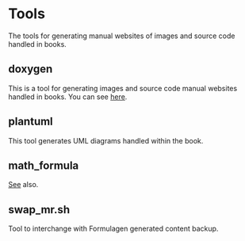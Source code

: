 # Tools

The tools for generating manual websites of images and source code handled in books.

## doxygen

This is a tool for generating images and source code manual websites handled in books.
You can see [here](https://falgon.github.io/ThePoliteWayLearnToCpp17/).

## plantuml

This tool generates UML diagrams handled within the book.

## math_formula

[See](https://github.com/falgon/ThePoliteWayLearnToCpp17/tree/original_state/tools/math_formula) also.

## swap_mr.sh

Tool to interchange with Formulagen generated content backup.
